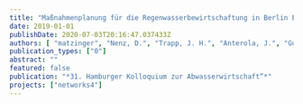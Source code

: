 ```yaml
---
title: "Maßnahmenplanung für die Regenwasserbewirtschaftung in Berlin Ergebnisse der BMBF-Projekte KURAS und netWORKS4"
date: 2019-01-01
publishDate: 2020-07-03T20:16:47.037433Z
authors: [ "matzinger", "Nenz, D.", "Trapp, J. H.", "Anterola, J.", "Gunkel, M.", "Reichmann, B.", "Frick-Trzebitzky, F.", "Winker, M.", "Schramm, E.", "rouault", "Funke, F." ]
publication_types: ["0"]
abstract: ""
featured: false
publication: "*31. Hamburger Kolloquium zur Abwasserwirtschaft“*"
projects: ["networks4"]
---
```


